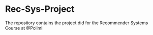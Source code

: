 # Rec-Sys-Project
The repository contains the project did for the Recommender Systems Course at @Polimi
